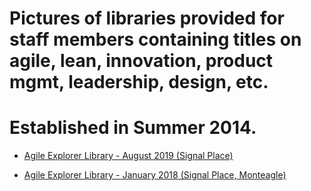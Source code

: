 
# Pictures of libraries provided for staff members containing titles on agile, lean, innovation, product mgmt, leadership, design, etc.  
# Established in Summer 2014.


- [Agile Explorer Library - August 2019 (Signal Place)](https://photos.app.goo.gl/gWe8EYM8tJgjzrmt6)

- [Agile Explorer Library - January 2018 (Signal Place, Monteagle)](https://photos.app.goo.gl/EB9Xpdby4qYvXZT96)
